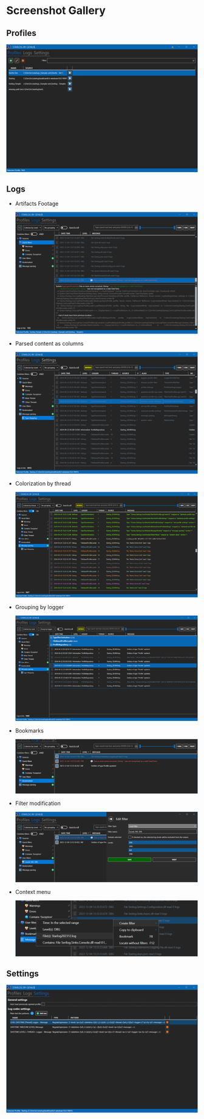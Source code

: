 # Screenshot Gallery

## Profiles

![Profiles](1_Profiles.png)

## Logs

* Artifacts Footage

  ![Artifacts Footage](2_ArtifactsFootage.png)
* Parsed content as columns

  ![Parsed content as columns](3_ParsedContentAsColumns.png)
* Colorization by thread

  ![Colorization by thread](4_ColorizationByThread.png)
* Grouping by logger

  ![Grouping by logger](5_GroupingByLogger.png)
* Bookmarks

  ![Bookmarks](6_Bookmarks.png)
* Filter modification

  ![Filter modification](7_FilterModification.png)
* Context menu

  ![Context menu](8_ContextMenu.png)

## Settings

![Settings](9_Settings.png)
